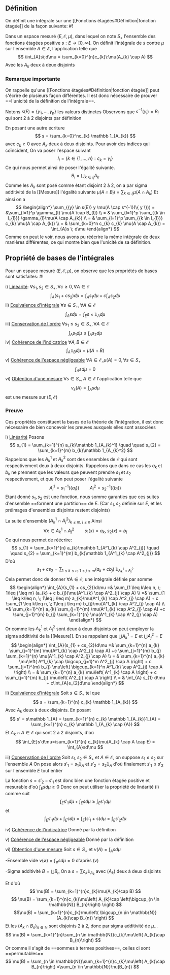 ## Définition
On définit une intégrale sur une [[Fonctions étagées#Définition|fonction étagée]] de la façon suivante: #!

Dans un espace mesuré $(E, \mathcal E, \mu)$, dans lequel on note $S_{+}$ l'ensemble des fonctions étagées positive $s : E \to [0, \infty]$. On définit l'intégrale de $s$ contre $\mu$ sur l'ensemble $A \in \mathcal E$, l'application telle que $$
\int_{A}s\;d\mu = \sum_{k=0}^{n}c_{k}\:\mu(A_{k} \cap A)
$$
Avec les $A_{k}$ deux à deux disjoints
<!--ID: 1732221918014-->




### Remarque importante
On rappelle qu'une [[Fonctions étagées#Définition|fonction étagée]] peut s'écrire de plusieurs façon différentes. Il est donc nécessaire de prouver ==l'unicité de la définition de l'intégrale==.

Notons $s(E) = \{ \gamma_{1}, \dots, \gamma_{p} \}$ les valeurs distinctes
Observons que $s^{-1}(\gamma_{i})= B_{i}$ qui sont 2 à 2 disjoints par définition

En posant une autre écriture $$
s = \sum_{k=0}^nc_{k}
 \mathbb 1_{A_{k}}
 $$
 avec $c_{k}\geq 0$ avec $A_{k}$ deux à deux disjoints.
 Pour avoir des indices qui coïncident, On va poser l'espace suivant
 $$
I_{l} = \{ k \in \{ 1, \dots, n \} : c_{k} = \gamma_{l} \}
$$
Ce qui nous permet ainsi de poser l'égalité suivante. $$
B_{l} = \bigcup_{k \in I_{l}} A_{k}
$$
Comme les $A_{k}$ sont posé comme étant disjoint 2 à 2, on a par sigma additivité de la [[Mesure]] l'égalité suivante $\mu(A \cap B_{l}) = \sum_{{k \in I_{l}}} \mu(A \cap A_{k})$
Et ainsi on a
$$
\begin{align*}
\sum_{{y} \in s(E)} y \mu(A \cap s^{-1}(\{ y \})) = &\sum_{l=1}^p \gamma_{l} \mu(A \cap B_{l}) \\
= & \sum_{l=1}^p \sum_{{k \in I_{l}}} \gamma_{l}\mu(A \cap A_{k}) \\
= & \sum_{l=1}^p \sum_{{k \in I_{l}}} c_{k} \mu(A \cap A_{k}) \\
= & \sum_{k=0}^n c_{k} c_{k} \mu(A \cap A_{k}) = \int_{A}s \; d\mu
\end{align*}
$$
Comme on peut le voir, nous avons pu réécrire la même intégrale de deux manières différentes, ce qui montre bien que l'unicité de sa définition.


## Propriété de bases de l'intégrales
Pour un espace mesuré $(E, \mathcal E, \mu)$, on observe que les propriétés de bases sont satisfaites: #!

i) <u>Linéarité</u>: $\forall s_{1},s_{2} \in S_{+}, \forall c \geq 0, \forall A \in \mathcal E$ $$
\int_{A}(s_{1}+cs_{2})d\mu = \int_{A}s_{1}d\mu + c \int_{A}s_{2}d\mu
$$
ii) <u>Equivalence d'intégrale</u> $\forall s \in S_{+}, \forall A \in \mathcal E$ $$
\int_{A}sd\mu = \int_{E}s \times\mathbb 1_{A}d\mu
$$
iii) <u>Conservation de l'ordre</u> $\forall s_{1} \leq s_{2} \in S_{+}, \forall A \in \mathcal E$
$$
\int_{A}s_{1}d\mu \leq \int_{A}s_{2}d\mu
$$
iv) <u>Cohérence de l'indicatrice</u> $\forall A, B \in \mathcal E$ $$
\int_{A} \mathbb 1 _{B} d\mu = \mu(A \cap B)
$$
v) <u>Cohérence de l'espace négligeable</u> $\forall A \in \mathcal E, \mu(A)= 0, \forall s \in S_{+}$ $$
\int_{A}sd\mu = 0
$$ vi) <u>Obtention d'une mesure</u> $\forall s \in S_{+}, A \in \mathcal E$ l'application telle que
$$
\nu_{s}(A) = \int_{A}sd\mu
$$
est une mesure sur $(E, \mathcal E)$
<!--ID: 1732221918015-->


### Preuve
Ces propriétés constituent la bases de la théorie de l'intégration, il est donc nécessaire de bien concevoir les preuves auxquels elles sont associées

i) <u>Linéarité</u>
Posons
$$
s_{1} = \sum_{k=1}^{n} a_{k}\mathbb 1_{A_{k}^1} \quad \quad s_{2} = \sum_{k=1}^{m} b_{k}\mathbb 1_{A_{k}^2}
$$
Rappelons que les $A^1_{k}$ et $A^2_{k}$ sont des ensembles de $\mathcal E$ qui sont respectivement deux à deux disjoints.
Rappelons que dans ce cas les $a_{k}$ et $b_{k}$ ne prennent que les valeurs que peuvent prendre $s_{1}$ et $s_{2}$ respectivement, et que l'on peut poser l'égalité suivante
$$
A^1_{i} = s_{1}^{-1}(\{ a_{i} \}) \quad \quad A^2_{i} = s_{2}^{-1}(\{ b_{i} \})
$$
Etant donné $s_{1}, s_{2}$ est une fonction, nous somme garanties que ces suites d'ensemble ==forment une partition== de $E$. (Car $s_{1}, s_{2}$ définie sur $E$, et les préimages d'ensembles disjoints restent disjoints)

La suite d'ensemble $(A^1_{k} \cap A^2_{j})_{k \leq m, \;j \leq n}$
Ainsi $$
\forall x \in A^1_{k} \cap A^2_{j} \quad \quad s_{1}(x)=a_{k}, \; s_{2}(x)=b_{j}
$$
Ce qui nous permet de réécrire: $$
s_{1} = \sum_{k=1}^{n} a_{k}\mathbb 1_{A^1_{k} \cap A^2_{j}} \quad \quad s_{2} = \sum_{k=1}^{m} b_{k}\mathbb 1_{A^1_{k} \cap A^2_{j}}
$$
D'où
$$
s_{1} + cs_{2} = \sum_{1 \leq k\leq n, \; 1\leq j \leq m} (a_{k} + c b_{j})\;\mathbb 1_{A^1_{k} \cap A^2_{j}} 
$$
Cela permet donc de donner $\forall A \in \mathcal E$, une intégrale définie par somme
$$
\begin{align*}
\int_{A}(s_{1} + cs_{2})d\mu =& \sum_{1 \leq k\leq n, \; 1\leq j \leq m} (a_{k} + c b_{j})\mu(A^1_{k} \cap A^2_{j} \cap A) \\
=& \sum_{1 \leq k\leq n, \; 1\leq j \leq m} a_{k}\mu(A^1_{k} \cap A^2_{j} \cap A) + c \sum_{1 \leq k\leq n, \; 1\leq j \leq m} b_{j}\mu(A^1_{k} \cap A^2_{j} \cap A) \\
=& \sum_{k=1}^{n} a_{k} \sum_{j=1}^{m} \mu(A^1_{k} \cap A^2_{j} \cap A) +c \sum_{j=1}^{m} b_{j} \sum_{k=1}^{n} \mu(A^1_{k} \cap A^2_{j} \cap A)
\end{align*}
$$
Or comme les $A^1_{k}$ et $A^2_{j}$ sont deux à deux disjoints on peut employer la sigma additivité de la [[Mesure]]. En se rappelant que $\bigcup A^1_{k} = E$  et $\bigcup A^2_{j} = E$
$$
\begin{align*}
\int_{A}(s_{1} + cs_{2})d\mu =& \sum_{k=1}^{n} a_{k} \sum_{j=1}^{m} \mu(A^1_{k} \cap A^2_{j} \cap A) +c \sum_{j=1}^{m} b_{j} \sum_{k=1}^{n} \mu(A^1_{k} \cap A^2_{j} \cap A) \\
= & \sum_{k=1}^{n} a_{k} \mu\left( A^1_{k} \cap \bigcup_{j=1}^m A^2_{j} \cap A \right) + c \sum_{j=1}^{m} b_{j} \mu\left( \bigcup_{k=1}^n A^1_{k} \cap  A^2_{j} \cap A \right) \\
= & \sum_{k=1}^{n} a_{k} \mu\left( A^1_{k}  \cap A \right) + c \sum_{j=1}^{m} b_{j} \mu\left(  A^2_{j} \cap A \right) \\
= & \int_{A} s_{1} d\mu + c\int_{A}s_{2}d\mu
\end{align*}
$$

ii) <u>Equivalence d'intégrale</u> 
Soit $s \in S_{+}$ tel que $$
s = \sum_{k=1}^{n} c_{k} \mathbb 1_{A_{k}}
$$
Avec $A_{k}$ deux à deux disjoints.
En posant $$
s' = s\mathbb 1_{A} = \sum_{k=1}^{n} c_{k} \mathbb 1_{A_{k}}1_{A} = \sum_{k=1}^{n} c_{k} \mathbb 1_{A_{k} \cap {A}}
$$
Et $A_{k} \cap A \in \mathcal E$ qui sont 2 à 2 disjoints, d'où
$$
\int_{E}s'd\mu=\sum_{k=1}^{n} c_{k}\mu(A_{k} \cap A \cap E) = \int_{A}sd\mu
$$

iii) <u>Conservation de l'ordre</u>
Soit $s_{1}, s_{2} \in S_{+}$ et $A \in \mathcal E$, on suppose $s_{1} \leq s_{2}$ sur l'ensemble $A$
On pose alors $s'_{1} = s_{1}\mathbb 1_{A}$ et $s'_{2} = s_{2}\mathbb 1_{A}$ d'où finalement $s'_{1} \leq s'_{2}$ sur l'ensemble $E$ tout entier

La fonction $s = s'_{2} - s'_{1}$ est donc bien une fonction étagée positive et mesurable d'où $\int_{E}sd\mu \geq 0$
Donc on peut utiliser la propriété de linéarité (i) comme suit $$
\int_{E}s'_{1}d\mu + \int_{E} s d\mu \geq \int_{E}s'_{1}d\mu
$$
et
$$
\int_{E}s'_{1}d\mu + \int_{E}sd\mu = \int_{E}(s'_{1} +s)d\mu= \int_{E}s'_{2}d\mu
$$

iv) <u>Cohérence de l'indicatrice</u>
Donné par la définition

v) <u>Cohérence de l'espace négligeable</u>
Donné par la définition

vi) <u>Obtention d'une mesure</u>
Soit $s  \in S_{+}$ et $\nu(A) = \int_{A}sd\mu$

-Ensemble vide
$\nu(\emptyset) = \int_{\emptyset}sd\mu = 0$ d'après (v)

-Sigma additivité
$B = \bigcup B_{n}$
On a $s = \sum c_{k}\mathbb 1_{A_k}$ avec $(A_{k})$ deux à deux disjoints

Et d'où
$$
\nu(B) = \sum_{k=1}^{n}c_{k}\mu(A_{k}\cap B) 
$$
$$
\nu(B) = \sum_{k=1}^{n}c_{k}\mu\left( A_{k}\cap \left(\bigcup_{n \in \mathbb{N}} B_{n}\right) \right) 
$$
$$\nu(B) = \sum_{k=1}^{n}c_{k}\mu\left( \bigcup_{n \in \mathbb{N}}(A_{k}\cap  B_{n}) \right) $$
Et les $(A_{k}\cap  B_{n})_{n \in \mathbb{N}}$ sont disjoints 2 à 2, donc par sigma additivité de $\mu$...
$$
\nu(B) = \sum_{k=1}^{n}\sum_{n \in \mathbb{N}}c_{k}\mu\left( A_{k}\cap  B_{n}\right) 
$$
Or comme il s'agit de ==sommes à termes positives==, celles ci sont ==permutables==
$$
\nu(B) = \sum_{n \in \mathbb{N}}\sum_{k=1}^{n}c_{k}\mu\left( A_{k}\cap  B_{n}\right) =\sum_{n \in \mathbb{N}}\nu(B_{n})
$$
